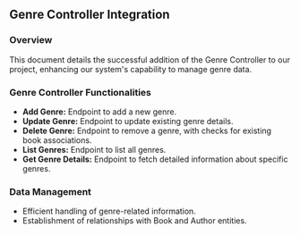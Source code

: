 ## Genre Controller Integration

### Overview
This document details the successful addition of the Genre Controller to our project, enhancing our system's capability to manage genre data.

### Genre Controller Functionalities
- **Add Genre:** Endpoint to add a new genre.
- **Update Genre:** Endpoint to update existing genre details.
- **Delete Genre:** Endpoint to remove a genre, with checks for existing book associations.
- **List Genres:** Endpoint to list all genres.
- **Get Genre Details:** Endpoint to fetch detailed information about specific genres.

### Data Management
- Efficient handling of genre-related information.
- Establishment of relationships with Book and Author entities.
